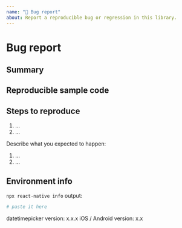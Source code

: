 ```yaml
---
name: "🐛 Bug report"
about: Report a reproducible bug or regression in this library.
---
```


# Bug report

<!--
👋 Hi!

🚨 Please read the following carefully before opening a new issue. Your issue probably will
be closed if it doesn't follow the template. 🚨

Before submitting a new issue, please:

- Test using the latest release of the library in a React Native project, as maybe your bug has been already fixed.
- Check for possible duplicate issues, with possible answers.

Still ready? Fill the template. 👇
-->

## Summary

<!--
Provide a clear and concise description of what the bug is.
If you're asking for help, please make it easy for us to help you!
-->

## Reproducible sample code

<!--
- You must provide a **minimal and easy-to-run** reproduction of your issue - [how to create a minimal reproduction?](https://stackoverflow.com/help/mcve). We're a small team of maintainers and do not have time to try reproduce bugs ourselves.
- Please try to reproduce the bugs on the provided example app. Either provide a link to the repo that reproduces the bug or provide your code that reproduces the issue and that we can easily use.
- Provide other samples: error messages / stack traces, screenshots, gifs, as suitable.
-->

## Steps to reproduce

<!--
- Explain the steps we need to take to reproduce the issue:
-->

1. …
2. …

Describe what you expected to happen:

1. …
2. …

## Environment info

<!--
If you're using Expo, please state the version of it.
Run `npx react-native info` in your terminal and paste the results here. Also, include the *precise* version number of this library that you are using in the project.
-->

`npx react-native info` output:

```bash
# paste it here
```

datetimepicker version: x.x.x
iOS / Android version: x.x
